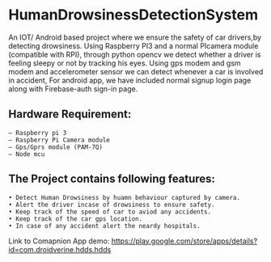 # HumanDrowsinessDetectionSystem
An IOT/ Android based project where we ensure the safety of car drivers,by detecting drowsiness. Using Raspberry PI3 and a normal PIcamera module (compatible with RPI), through python opencv we detect whether a driver is feeling sleepy or not by tracking his eyes. Using gps modem and gsm modem and accelerometer sensor we can detect whenever a car is involved in accident, For android app, we have included normal signup login page along with Firebase-auth sign-in page. 

## Hardware Requirement:
```
– Raspberry pi 3
– Raspberry Pi Camera module
– Gps/Gprs module (PAM-7Q)
– Node mcu

```

## The Project contains following features:
```
• Detect Human Drowsiness by huamn behaviour captured by camera.
• Alert the driver incase of drowsiness to ensure safety.
• Keep track of the speed of car to aviod any accidents.
• Keep track of the car gps location.
• In case of any accident alert the neardy hospitals.

```

Link to Comapnion App demo:
https://play.google.com/store/apps/details?id=com.droidverine.hdds.hdds

